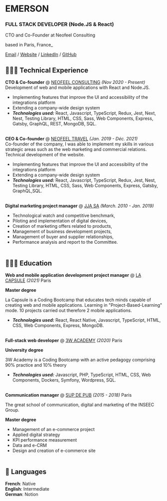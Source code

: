 # EMERSON

### FULL STACK DEVELOPER (Node.JS & React) <br>

CTO and Co-Founder at Neofeel Consulting

based in Paris, France\_ <br>

[Email](mailto:emerson@neofeelconsulting.fr) / [Website](https://neofeelconsulting.fr/) / [LinkedIn](https://www.linkedin.com/in/emerson-thorel-a40497159/) / [GitHub](https://github.com/Emerson1220/)

## 👩🏼‍💻 Technical Experience

**CTO & Co-founder** @ [NEOFEEL CONSULTING](https://neofeelconsulting.fr/) _(Nov 2020 - Present)_ <br>
Development of web and mobile applications with React and Node.JS.

- Implementing features that improve the UI and accessibility of the integrations platform
- Extending a company-wide design system
- **_Technologies used:_** React, Javascript, TypeScript, Redux, Jest, Next, Nest, Testing Library, HTML, CSS, Sass, Web Components, Express, Gatsby, GraphQL, REST, MongoDB, SQL.
  <br><br>

**CEO & Co-founder** @ [NEOFEEL TRAVEL](https://neo-feel.com/) _(Jan. 2019 - Déc. 2021)_ <br>
Co-founder of the company, I was able to implement my skills in various strategic areas such as the web marketing and commercial relations.
Technical development of the website.

- Implementing features that improve the UI and accessibility of the integrations platform
- Extending a company-wide design system
- **_Technologies used:_** React, Javascript, TypeScript, Redux, Jest, Nest, Testing Library, HTML, CSS, Sass, Web Components, Express, Gatsby, GraphQL,SQL.
  <br><br>

**Digital marketing project manager** @ [JJA SA](http://www.jja-sa.fr/) _(March. 2010 - Jan. 2019)_ <br>

- Technological watch and competitive benchmark,
- Piloting and implementation of digital devices,
- Creation of marketing offers related to products,
- Management of business development projects,
- Management of buyer and supplier relationships,
- Performance analysis and report to the Committee.
  <br><br>

## 👩🏼‍🎓 Education

**Web and mobile application development project manager** @ [LA CAPSULE](https://www.lacapsule.academy/) _(2021)_ Paris<br>

**Master degree**<br>

La Capsule is a Coding Bootcamp that educates tech minds capable of creating web and mobile applications. Learning in "Project-Based-Learning" mode.
10 projects carried out therefore 2 mobile applications.

- **_Technologies used:_** React, React Native, Javascript, TypeScript, HTML, CSS, Web Components, Express, MongoDB.
  <br><br>

**Full-stack web developer** @ [3W ACADEMY](https://3wa.fr/) _(2020)_ Paris<br>

**University degree**<br>

3W Academy is a Coding Bootcamp with an active pedagogy comprising 90% practice and 10% theory

- **_Technologies used:_** Javascript, PHP, TypeScript, HTML, CSS, Web Components, Dockers, Symfony, Wordpress, SQL.
  <br><br>

**Communication manager** @ [SUP DE PUB](https://www.supdepub.com/) _(2015 - 2018)_ Paris<br>

The great school of communication, digital and marketing of the INSEEC Group.

**Master degree**<br>

- Management of an e-commerce project
- Applied digital strategy
- KPI performance measurement
- Data and e-CRM
- Design and creation of e-commerce site
  <br><br>

## 💬 Languages

**French**: Native <br>
**English**: Intermediate <br>
**German**: Notion
<br><br>

